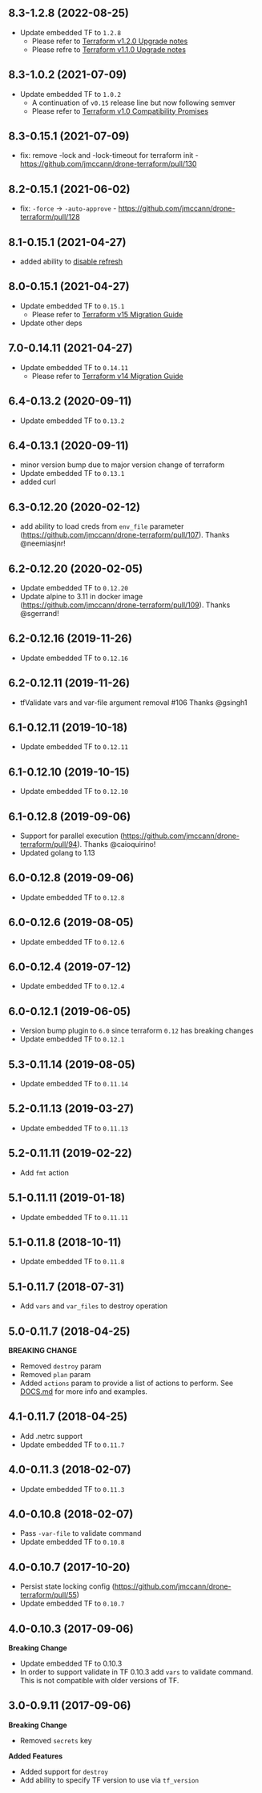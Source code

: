 ## 8.3-1.2.8 (2022-08-25)
* Update embedded TF to `1.2.8`
  * Please refer to [Terraform v1.2.0 Upgrade notes](https://github.com/hashicorp/terraform/blob/v1.2.8/CHANGELOG.md#120-may-18-2022)
  * Please refre to [Terraform v1.1.0 Upgrade notes](https://github.com/hashicorp/terraform/blob/v1.1/CHANGELOG.md#110-december-08-2021)

## 8.3-1.0.2 (2021-07-09)
* Update embedded TF to `1.0.2`
  * A continuation of `v0.15` release line but now following semver
  * Please refer to [Terraform v1.0 Compatibility Promises](https://www.terraform.io/docs/language/v1-compatibility-promises.html)

## 8.3-0.15.1 (2021-07-09)
* fix: remove -lock and -lock-timeout for terraform init - https://github.com/jmccann/drone-terraform/pull/130

## 8.2-0.15.1 (2021-06-02)
* fix: `-force` -> `-auto-approve` - https://github.com/jmccann/drone-terraform/pull/128

## 8.1-0.15.1 (2021-04-27)
* added ability to [disable refresh](https://github.com/jmccann/drone-terraform/pull/120)

## 8.0-0.15.1 (2021-04-27)
* Update embedded TF to `0.15.1`
  * Please refer to [Terraform v15 Migration Guide](https://www.terraform.io/upgrade-guides/0-15.html)
* Update other deps

## 7.0-0.14.11 (2021-04-27)
* Update embedded TF to `0.14.11`
  * Please refer to [Terraform v14 Migration Guide](https://www.terraform.io/upgrade-guides/0-14.html)

## 6.4-0.13.2 (2020-09-11)
* Update embedded TF to `0.13.2`

## 6.4-0.13.1 (2020-09-11)
* minor version bump due to major version change of terraform
* Update embedded TF to `0.13.1`
* added curl

## 6.3-0.12.20 (2020-02-12)
* add ability to load creds from `env_file` parameter (https://github.com/jmccann/drone-terraform/pull/107).  Thanks @neemiasjnr!

## 6.2-0.12.20 (2020-02-05)
* Update embedded TF to `0.12.20`
* Update alpine to 3.11 in docker image (https://github.com/jmccann/drone-terraform/pull/109). Thanks @sgerrand!

## 6.2-0.12.16 (2019-11-26)
* Update embedded TF to `0.12.16`

## 6.2-0.12.11 (2019-11-26)
* tfValidate vars and var-file argument removal #106 Thanks @gsingh1

## 6.1-0.12.11 (2019-10-18)
* Update embedded TF to `0.12.11`

## 6.1-0.12.10 (2019-10-15)
* Update embedded TF to `0.12.10`

## 6.1-0.12.8 (2019-09-06)
* Support for parallel execution (https://github.com/jmccann/drone-terraform/pull/94).  Thanks @caioquirino!
* Updated golang to 1.13

## 6.0-0.12.8 (2019-09-06)
* Update embedded TF to `0.12.8`

## 6.0-0.12.6 (2019-08-05)
* Update embedded TF to `0.12.6`

## 6.0-0.12.4 (2019-07-12)
* Update embedded TF to `0.12.4`

## 6.0-0.12.1 (2019-06-05)
* Version bump plugin to `6.0` since terraform `0.12` has breaking changes
* Update embedded TF to `0.12.1`

## 5.3-0.11.14 (2019-08-05)
* Update embedded TF to `0.11.14`

## 5.2-0.11.13 (2019-03-27)
* Update embedded TF to `0.11.13`

## 5.2-0.11.11 (2019-02-22)
* Add `fmt` action

## 5.1-0.11.11 (2019-01-18)
* Update embedded TF to `0.11.11`

## 5.1-0.11.8 (2018-10-11)
* Update embedded TF to `0.11.8`

## 5.1-0.11.7 (2018-07-31)
* Add `vars` and `var_files` to destroy operation

## 5.0-0.11.7 (2018-04-25)
**BREAKING CHANGE**
* Removed `destroy` param
* Removed `plan` param
* Added `actions` param to provide a list of actions to perform.
See [DOCS.md](DOCS.md) for more info and examples.

## 4.1-0.11.7 (2018-04-25)
* Add .netrc support
* Update embedded TF to `0.11.7`

## 4.0-0.11.3 (2018-02-07)
* Update embedded TF to `0.11.3`

## 4.0-0.10.8 (2018-02-07)
* Pass `-var-file` to validate command
* Update embedded TF to `0.10.8`

## 4.0-0.10.7 (2017-10-20)
* Persist state locking config (https://github.com/jmccann/drone-terraform/pull/55)
* Update embedded TF to `0.10.7`

## 4.0-0.10.3 (2017-09-06)
**Breaking Change**
* Update embedded TF to 0.10.3
* In order to support validate in TF 0.10.3 add `vars` to validate command.
This is not compatible with older versions of TF.

## 3.0-0.9.11 (2017-09-06)
**Breaking Change**
* Removed `secrets` key

**Added Features**
* Added support for `destroy`
* Add ability to specify TF version to use via `tf_version`
